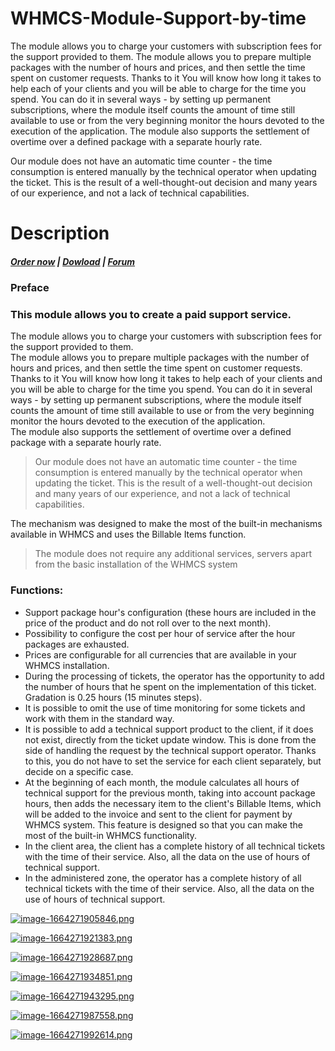 # WHMCS-Module-Support-by-time
The module allows you to charge your customers with subscription fees for the support provided to them.
The module allows you to prepare multiple packages with the number of hours and prices, and then settle the time spent on customer requests. Thanks to it You will know how long it takes to help each of your clients and you will be able to charge for the time you spend. You can do it in several ways - by setting up permanent subscriptions, where the module itself counts the amount of time still available to use or from the very beginning monitor the hours devoted to the execution of the application.
The module also supports the settlement of overtime over a defined package with a separate hourly rate.

Our module does not have an automatic time counter - the time consumption is entered manually by the technical operator when updating the ticket. This is the result of a well-thought-out decision and many years of our experience, and not a lack of technical capabilities.
# Description

#####  [Order now](https://puqcloud.com/index.php?rp=/store/whmcs-module-support-by-time) | [Dowload](https://download.puqcloud.com/WHMCS/servers/PUQ_WHMCS-Support-by-time/) | [Forum](https://forum.puqcloud.com/viewforum.php?f=16&sid=70e2200ace4c96111dceb1ef1a4b6393)

### Preface

### This module allows you to create a paid support service.

The module allows you to charge your customers with subscription fees for the support provided to them.  
The module allows you to prepare multiple packages with the number of hours and prices, and then settle the time spent on customer requests. Thanks to it You will know how long it takes to help each of your clients and you will be able to charge for the time you spend. You can do it in several ways - by setting up permanent subscriptions, where the module itself counts the amount of time still available to use or from the very beginning monitor the hours devoted to the execution of the application.  
The module also supports the settlement of overtime over a defined package with a separate hourly rate.

>Our module does not have an automatic time counter - the time consumption is entered manually by the technical operator when updating the ticket. This is the result of a well-thought-out decision and many years of our experience, and not a lack of technical capabilities.

The mechanism was designed to make the most of the built-in mechanisms available in WHMCS and uses the Billable Items function.

>The module does not require any additional services, servers apart from the basic installation of the WHMCS system

### Functions:

- Support package hour's configuration (these hours are included in the price of the product and do not roll over to the next month).
- Possibility to configure the cost per hour of service after the hour packages are exhausted.
- Prices are configurable for all currencies that are available in your WHMCS installation.
- During the processing of tickets, the operator has the opportunity to add the number of hours that he spent on the implementation of this ticket. Gradation is 0.25 hours (15 minutes steps).
- It is possible to omit the use of time monitoring for some tickets and work with them in the standard way.
- It is possible to add a technical support product to the client, if it does not exist, directly from the ticket update window. This is done from the side of handling the request by the technical support operator. Thanks to this, you do not have to set the service for each client separately, but decide on a specific case.
- At the beginning of each month, the module calculates all hours of technical support for the previous month, taking into account package hours, then adds the necessary item to the client's Billable Items, which will be added to the invoice and sent to the client for payment by WHMCS system. This feature is designed so that you can make the most of the built-in WHMCS functionality.
- In the client area, the client has a complete history of all technical tickets with the time of their service. Also, all the data on the use of hours of technical support.
- In the administered zone, the operator has a complete history of all technical tickets with the time of their service. Also, all the data on the use of hours of technical support.

[![image-1664271905846.png](https://doc.puq.info/uploads/images/gallery/2022-09/scaled-1680-/image-1664271905846.png)](https://doc.puq.info/uploads/images/gallery/2022-09/image-1664271905846.png)

[![image-1664271921383.png](https://doc.puq.info/uploads/images/gallery/2022-09/scaled-1680-/image-1664271921383.png)](https://doc.puq.info/uploads/images/gallery/2022-09/image-1664271921383.png)

[![image-1664271928687.png](https://doc.puq.info/uploads/images/gallery/2022-09/scaled-1680-/image-1664271928687.png)](https://doc.puq.info/uploads/images/gallery/2022-09/image-1664271928687.png)

[![image-1664271934851.png](https://doc.puq.info/uploads/images/gallery/2022-09/scaled-1680-/image-1664271934851.png)](https://doc.puq.info/uploads/images/gallery/2022-09/image-1664271934851.png)

[![image-1664271943295.png](https://doc.puq.info/uploads/images/gallery/2022-09/scaled-1680-/image-1664271943295.png)](https://doc.puq.info/uploads/images/gallery/2022-09/image-1664271943295.png)

[![image-1664271987558.png](https://doc.puq.info/uploads/images/gallery/2022-09/scaled-1680-/image-1664271987558.png)](https://doc.puq.info/uploads/images/gallery/2022-09/image-1664271987558.png)

[![image-1664271992614.png](https://doc.puq.info/uploads/images/gallery/2022-09/scaled-1680-/image-1664271992614.png)](https://doc.puq.info/uploads/images/gallery/2022-09/image-1664271992614.png)
